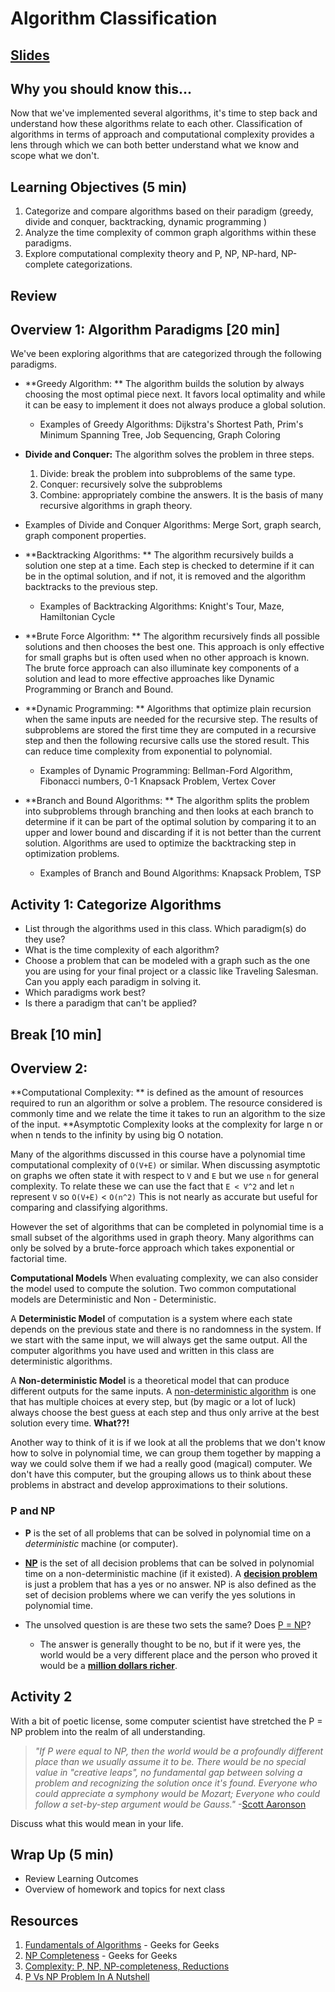 # Algorithm Classification

## [Slides](https://docs.google.com/presentation/d/1GG-p9HHQEldQounybTjLKNMtWLgncBAuvlwYWexrXrM/edit?usp=sharing)

## Why you should know this...
Now that we've implemented several algorithms, it's time to step back and understand how these algorithms relate to each other.  Classification of algorithms in terms of approach and computational complexity provides a lens through which we can both better understand what we know and scope what we don't. 


## Learning Objectives (5 min)

1. Categorize and compare algorithms based on their paradigm (greedy, divide and conquer, backtracking, dynamic programming )
1. Analyze the time complexity of common graph algorithms within these paradigms.
1. Explore computational complexity theory and P, NP, NP-hard, NP-complete categorizations.

## Review

## Overview 1: Algorithm Paradigms [20 min]

We've been exploring algorithms that are categorized through the following paradigms.  

- **Greedy Algorithm: ** The algorithm builds the solution by always choosing the most optimal piece next.  It favors local optimality and while it can be easy to implement it does not always produce a global solution.
    - Examples of Greedy Algorithms: Dijkstra's Shortest Path, Prim's Minimum Spanning Tree, Job Sequencing, Graph Coloring


- **Divide and Conquer:** The algorithm solves the problem in three steps.
    1. Divide: break the problem into subproblems of the same type.
    1. Conquer: recursively solve the subproblems
    1. Combine: appropriately combine the answers.
    It is the basis of many recursive algorithms in graph theory.

- Examples of Divide and Conquer Algorithms: Merge Sort, graph search, graph component properties.


- **Backtracking Algorithms: ** The algorithm recursively builds a solution one step at a time.  Each step is checked to determine if it can be in the optimal solution, and if not, it is removed and the algorithm backtracks to the previous step.
    - Examples of Backtracking Algorithms: Knight's Tour, Maze, Hamiltonian Cycle


- **Brute Force Algorithm: ** The algorithm recursively finds all possible solutions and then chooses the best one.  This approach is only effective for small graphs but is often used when no other approach is known.  The brute force approach can also illuminate key components of a solution and lead to more effective approaches like Dynamic Programming or Branch and Bound. 

- **Dynamic Programming: ** Algorithms that optimize plain recursion when the same inputs are needed for the recursive step.  The results of subproblems are stored the first time they are computed in a recursive step and then the following recursive calls use the stored result.  This can reduce time complexity from exponential to polynomial.
    - Examples of Dynamic Programming: Bellman-Ford Algorithm, Fibonacci numbers, 0-1 Knapsack Problem, Vertex Cover


- **Branch and Bound Algorithms: ** The algorithm splits the problem into subproblems through branching and then looks at each branch to determine if it can be part of the optimal solution by comparing it to an upper and lower bound and discarding if it is not better than the current solution. Algorithms are used to optimize the backtracking step in optimization problems.
    - Examples of Branch and Bound Algorithms: Knapsack Problem, TSP

## Activity 1: Categorize Algorithms
- List through the algorithms used in this class.  Which paradigm(s) do they use? 
-  What is the time complexity of each algorithm? 
- Choose a problem that can be modeled with a graph such as the one you are using for your final project or a classic like Traveling Salesman.  Can you apply each paradigm in solving it.  
- Which paradigms work best?
- Is there a paradigm that can't be applied?

## Break [10 min]

## Overview 2: 

**Computational Complexity: ** is defined as the amount of resources required to run an algorithm or solve a problem.  The resource considered is commonly time and we relate the time it takes to run an algorithm to the size of the input.  **Asymptotic Complexity looks at the complexity for large n or when n tends to the infinity by using big O notation.  

Many of the algorithms discussed in this course have a polynomial time computational complexity of `O(V+E)` or similar. When discussing asymptotic on graphs we often state it with respect to `V` and `E` but we use `n`  for general complexity.   To relate these we can use the fact that `E < V^2` and let  `n` represent `V` so `O(V+E)` < `O(n^2)`  This is not nearly as accurate but useful for comparing and classifying algorithms.  

However the set of algorithms that can be completed in polynomial time is a small subset of the algorithms used in graph theory.  Many algorithms can only be solved by a brute-force approach which takes exponential or factorial time.  

**Computational Models**
When evaluating complexity, we can also consider the model used to compute the solution.  Two common computational models are Deterministic and Non - Deterministic.

A **Deterministic Model** of computation is a system where each state depends on the previous state and there is no randomness in the system.  If we start with the same input, we will always get the same output.  All the computer algorithms you have used and written in this class are deterministic algorithms.   

A **Non-deterministic Model** is a theoretical model that can produce different outputs for the same inputs.  A [non-deterministic algorithm](https://en.wikipedia.org/wiki/Nondeterministic_algorithm) is one that has multiple choices at every step, but (by magic or a lot of luck) always choose the best guess at each step and thus only arrive at the best solution every time. **What??!** 

Another way to think of it is if we look at all the problems that we don't know how to solve in polynomial time, we can group them together by mapping a way we could solve them if we had a really good (magical) computer.  We don't have this computer, but the grouping allows us to think about these problems in abstract and develop approximations to their solutions. 

### P and NP
- **P** is the set of all problems that can be solved in polynomial time on a *deterministic* machine (or computer).  
- **[NP](https://en.wikipedia.org/wiki/NP_(complexity))** is the set of all decision problems that can be solved in polynomial time on a non-deterministic machine (if it existed). A **[decision problem](https://en.wikipedia.org/wiki/Decision_problem)**  is just a problem that has a yes or no answer.  NP is also defined as the set of decision problems where we can verify the yes solutions in polynomial time.  

- The unsolved question is are these two sets the same? Does [P = NP](https://en.wikipedia.org/wiki/P_versus_NP_problem)?   
    - The answer is generally thought to be no, but if it were yes, the world would be a very different place and the person who proved it would be a **[million dollars richer](https://en.wikipedia.org/wiki/Millennium_Prize_Problems)**. 


## Activity 2
With a bit of poetic license, some computer scientist have stretched  the P =  NP problem into the realm of all understanding.  

>*"If P were equal to NP, then the world would be a profoundly different place than we usually assume it to be. There would be no special value in "creative leaps", no fundamental gap between solving a problem and recognizing the solution once it's found. Everyone who could appreciate a symphony would be Mozart; Everyone who could follow a set-by-step argument would be Gauss."* -[Scott Aaronson](https://www.scottaaronson.com/papers/pnp.pdf)

Discuss what this would mean in your life.

## Wrap Up (5 min)

- Review Learning Outcomes
- Overview of homework and topics for next class

## Resources
1. [Fundamentals of Algorithms](https://www.geeksforgeeks.org/fundamentals-of-algorithms/) - Geeks for Geeks
1. [NP Completeness](https://www.geeksforgeeks.org/np-completeness-set-1/) - Geeks for Geeks
1. [Complexity: P, NP, NP-completeness, Reductions](https://www.youtube.com/watch?v=eHZifpgyH_4&t=1s)
1. [P Vs NP Problem In A Nutshell](https://medium.com/@bilalaamir/p-vs-np-problem-in-a-nutshell-dbf08133bec5)
